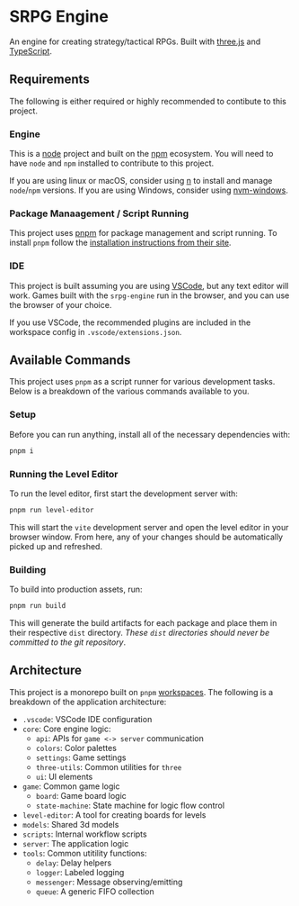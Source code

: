 # SRPG Engine

An engine for creating strategy/tactical RPGs. Built with [three.js](https://threejs.org/) and [TypeScript](https://www.typescriptlang.org/).

## Requirements

The following is either required or highly recommended to contibute to this project.

### Engine

This is a [node](https://nodejs.org/en) project and built on the [npm](https://www.npmjs.com/) ecosystem. You will need to have `node` and `npm` installed to contribute to this project.

If you are using linux or macOS, consider using [n](https://www.npmjs.com/package/n) to install and manage `node`/`npm` versions. If you are using Windows, consider using [nvm-windows](https://github.com/coreybutler/nvm-windows).

### Package Manaagement / Script Running

This project uses [pnpm](https://pnpm.io/) for package management and script running. To install `pnpm` follow the [installation instructions from their site](https://pnpm.io/installation).

### IDE

This project is built assuming you are using [VSCode](https://code.visualstudio.com/), but any text editor will work. Games built with the `srpg-engine` run in the browser, and you can use the browser of your choice.

If you use VSCode, the recommended plugins are included in the workspace config in `.vscode/extensions.json`.

## Available Commands

This project uses `pnpm` as a script runner for various development tasks. Below is a breakdown of the various commands available to you.

### Setup

Before you can run anything, install all of the necessary dependencies with:

```bash
pnpm i
```

### Running the Level Editor

To run the level editor, first start the development server with:

```bash
pnpm run level-editor
```

This will start the `vite` development server and open the level editor in your browser window. From here, any of your changes should be automatically picked up and refreshed.

### Building

To build into production assets, run:

```bash
pnpm run build
```

This will generate the build artifacts for each package and place them in their respective `dist` directory. _These `dist` directories should never be committed to the git repository_.

## Architecture

This project is a monorepo built on `pnpm` [workspaces](https://pnpm.io/workspaces). The following is a breakdown of the application architecture:

- `.vscode`: VSCode IDE configuration
- `core`: Core engine logic: 
  - `api`: APIs for  `game <-> server` communication
  - `colors`: Color palettes
  - `settings`: Game settings
  - `three-utils`: Common utilities for `three`
  - `ui`: UI elements
- `game`: Common game logic
  - `board`: Game board logic
  - `state-machine`: State machine for logic flow control
- `level-editor`: A tool for creating boards for levels
- `models`: Shared 3d models
- `scripts`: Internal workflow scripts
- `server`: The application logic
- `tools`: Common utitility functions:
  - `delay`: Delay helpers
  - `logger`: Labeled logging
  - `messenger`: Message observing/emitting
  - `queue`: A generic FIFO collection
